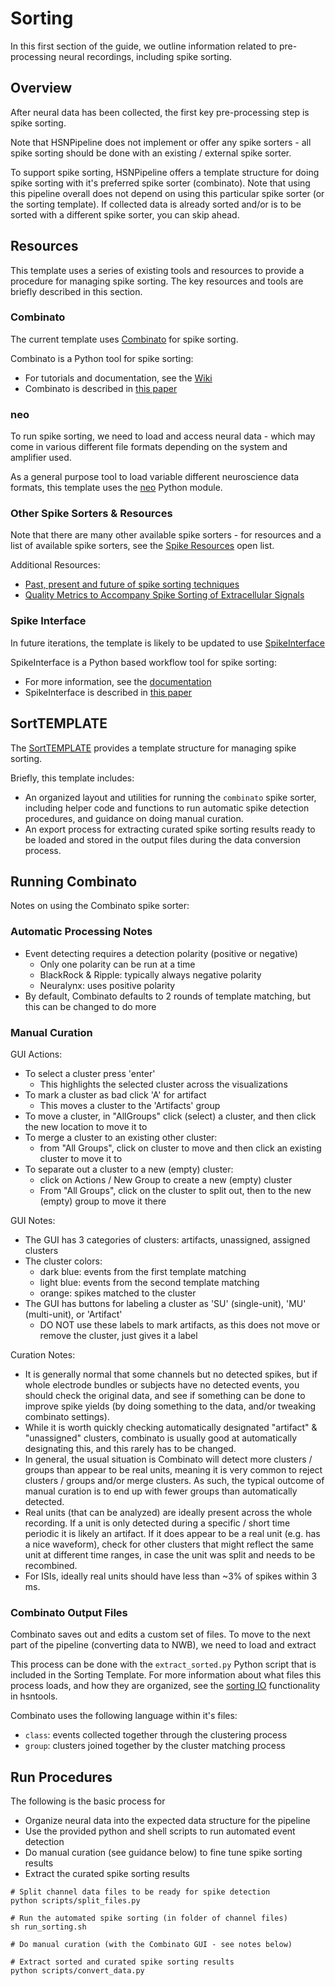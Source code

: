# Sorting

In this first section of the guide, we outline information related to
pre-processing neural recordings, including spike sorting.

## Overview

After neural data has been collected, the first key pre-processing step is spike sorting.

Note that HSNPipeline does not implement or offer any spike sorters -
all spike sorting should be done with an existing / external spike sorter.

To support spike sorting, HSNPipeline offers a template structure for
doing spike sorting with it's preferred spike sorter (combinato).
Note that using this pipeline overall does not depend on using this particular
spike sorter (or the sorting template). If collected data is already sorted
and/or is to be sorted with a different spike sorter, you can skip ahead.

## Resources

This template uses a series of existing tools and resources to provide a procedure for managing
spike sorting. The key resources and tools are briefly described in this section.

### Combinato

The current template uses [Combinato](https://github.com/jniediek/combinato/)
for spike sorting.

Combinato is a Python tool for spike sorting:
- For tutorials and documentation, see the
[Wiki](https://github.com/jniediek/combinato/wiki/)
- Combinato is described in
[this paper](https://journals.plos.org/plosone/article?id=10.1371/journal.pone.0166598)

### neo

To run spike sorting, we need to load and access neural data - which may come in various
different file formats depending on the system and amplifier used.

As a general purpose tool to load variable different neuroscience data formats,
this template uses the [neo](https://github.com/NeuralEnsemble/python-neo)
Python module.

### Other Spike Sorters & Resources

Note that there are many other available spike sorters -
for resources and a list of available spike sorters, see the
[Spike Resources](https://github.com/openlists/SpikeResources#spike-sorting) open list.

Additional Resources:
- [Past, present and future of spike sorting techniques](https://www.sciencedirect.com/science/article/pii/S0361923015000684)
- [Quality Metrics to Accompany Spike Sorting of Extracellular Signals](https://www.jneurosci.org/content/31/24/8699.short)

### Spike Interface

In future iterations, the template is likely to be updated to use
[SpikeInterface](https://github.com/SpikeInterface/spikeinterface)

SpikeInterface is a Python based workflow tool for spike sorting:
- For more information, see the
[documentation](https://spikeinterface.readthedocs.io/en/latest/)
- SpikeInterface is described in
[this paper](https://elifesciences.org/articles/61834)

## SortTEMPLATE

The [SortTEMPLATE](https://github.com/HSNPipeline/SortTEMPLATE) provides a
template structure for managing spike sorting.

Briefly, this template includes:
- An organized layout and utilities for running the `combinato` spike sorter, including helper code and functions to run automatic spike detection procedures, and guidance on doing manual curation.
- An export process for extracting curated spike sorting results ready to be loaded and stored in the output files during the data conversion process.

## Running Combinato

Notes on using the Combinato spike sorter:

### Automatic Processing Notes

- Event detecting requires a detection polarity (positive or negative)
    - Only one polarity can be run at a time
    - BlackRock & Ripple: typically always negative polarity
    - Neuralynx: uses positive polarity
- By default, Combinato defaults to 2 rounds of template matching, but this can be changed to do more

### Manual Curation

GUI Actions:
- To select a cluster press 'enter'
  - This highlights the selected cluster across the visualizations
- To mark a cluster as bad click 'A' for artifact
  - This moves a cluster to the 'Artifacts' group
- To move a cluster, in "AllGroups" click (select) a cluster, and then click the new location to move it to
- To merge a cluster to an existing other cluster:
    - from "All Groups", click on cluster to move and then click an existing cluster to move it to
- To separate out a cluster to a new (empty) cluster:
    - click on Actions / New Group to create a new (empty) cluster
    - From "All Groups", click on the cluster to split out, then to the new (empty) group to move it there

GUI Notes:
- The GUI has 3 categories of clusters: artifacts, unassigned, assigned clusters
- The cluster colors:
    - dark blue: events from the first template matching
    - light blue: events from the second template matching
    - orange: spikes matched to the cluster
- The GUI has buttons for labeling a cluster as 'SU' (single-unit), 'MU' (multi-unit), or 'Artifact'
    - DO NOT use these labels to mark artifacts, as this does not move or remove the cluster, just gives it a label

Curation Notes:
- It is generally normal that some channels but no detected spikes, but if whole electrode bundles or subjects have no detected events, you should check the original data, and see if something can be done to improve spike yields (by doing something to the data, and/or tweaking combinato settings).
- While it is worth quickly checking automatically designated "artifact" & "unassigned" clusters, combinato is usually good at automatically designating this, and this rarely has to be changed.
- In general, the usual situation is Combinato will detect more clusters / groups than appear to be real units, meaning it is very common to reject clusters / groups and/or merge clusters. As such, the typical outcome of manual curation is to end up with fewer groups than automatically detected.
- Real units (that can be analyzed) are ideally present across the whole recording. If a unit is only detected during a specific / short time periodic it is likely an artifact. If it does appear to be a real unit (e.g. has a nice waveform), check for other clusters that might reflect the same unit at different time ranges, in case the unit was split and needs to be recombined.
- For ISIs, ideally real units should have less than \~3% of spikes within 3 ms.

### Combinato Output Files

Combinato saves out and edits a custom set of files.
To move to the next part of the pipeline (converting data to NWB), we need to load
and extract

This process can be done with the `extract_sorted.py` Python script that is included in the Sorting
Template. For more information about what files this process loads, and how they are organized, see the
[sorting IO](https://github.com/HSNPipeline/hsntools/blob/main/hsntools/sorting/io.py) functionality in hsntools.

Combinato uses the following language within it's files:
- `class`: events collected together through the clustering process
- `group`: clusters joined together by the cluster matching process

## Run Procedures

The following is the basic process for
- Organize neural data into the expected data structure for the pipeline
- Use the provided python and shell scripts to run automated event detection
- Do manual curation (see guidance below) to fine tune spike sorting results
- Extract the curated spike sorting results

```
# Split channel data files to be ready for spike detection
python scripts/split_files.py

# Run the automated spike sorting (in folder of channel files)
sh run_sorting.sh

# Do manual curation (with the Combinato GUI - see notes below)

# Extract sorted and curated spike sorting results
python scripts/convert_data.py
```